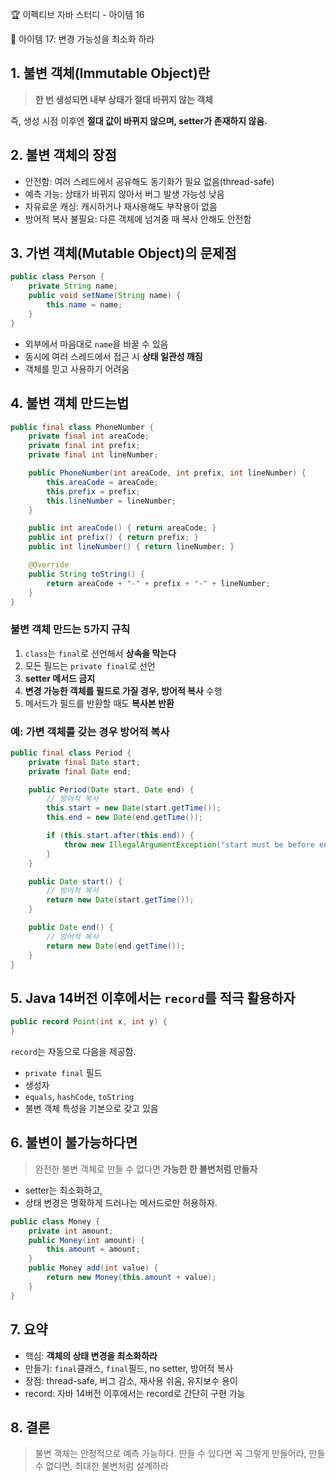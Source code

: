 :trophy: 이펙티브 자바 스터디 - 아이템 16

:book: 아이템 17: 변경 가능성을 최소화 하라

## 1. 불변 객체(Immutable Object)란

> **한 번 생성되면 내부 상태가 절대 바뀌지 않는 객체**

즉, 생성 시점 이후엔 **절대 값이 바뀌지 않으며, setter가 존재하지 않음.**


## 2. 불변 객체의 장점

- 안전함: 여러 스레드에서 공유해도 동기화가 필요 없음(thread-safe)
- 예측 가능: 상태가 바뀌지 않아서 버그 발생 가능성 낮음
- 자유료운 캐싱: 캐시하거나 재사용해도 부작용이 없음
- 방어적 복사 불필요: 다른 객체에 넘겨줄 때 복사 안해도 안전함

## 3. 가변 객체(Mutable Object)의 문제점

```java
public class Person {
    private String name;
    public void setName(String name) {
        this.name = name;
    }
}
```

- 외부에서 마음대로 `name`을 바꿀 수 있음
- 동시에 여러 스레드에서 접근 시 **상태 일관성 깨짐**
- 객체를 믿고 사용하기 어려움

## 4. 불변 객체 만드는법

```java
public final class PhoneNumber {
    private final int areaCode;
    private final int prefix;
    private final int lineNumber;

    public PhoneNumber(int areaCode, int prefix, int lineNumber) {
        this.areaCode = areaCode;
        this.prefix = prefix;
        this.lineNumber = lineNumber;
    }

    public int areaCode() { return areaCode; }
    public int prefix() { return prefix; }
    public int lineNumber() { return lineNumber; }

    @Override
    public String toString() {
        return areaCode + "-" + prefix + "-" + lineNumber;
    }
}
```

### 불변 객체 만드는 5가지 규칙

1. `class`는 `final`로 선언해서 **상속을 막는다**
2. 모든 필드는 `private final`로 선언
3. **setter 메서드 금지**
4. **변경 가능한 객체를 필드로 가질 경우, 방어적 복사** 수행
5. 메서드가 필드를 반환할 때도 **복사본 반환**

### 예: 가변 객체를 갖는 경우 방어적 복사

```java
public final class Period {
    private final Date start;
    private final Date end;

    public Period(Date start, Date end) {
        // 방어적 복사
        this.start = new Date(start.getTime());
        this.end = new Date(end.getTime());

        if (this.start.after(this.end)) {
            throw new IllegalArgumentException("start must be before end");
        }
    }

    public Date start() {
        // 방어적 복사
        return new Date(start.getTime());
    }

    public Date end() {
        // 방어적 복사
        return new Date(end.getTime());
    }
}
```

## 5. Java 14버전 이후에서는 `record`를 적극 활용하자

```java
public record Point(int x, int y) {
}
```

`record`는 자동으로 다음을 제공함.

- `private final` 필드
- 생성자
- `equals`, `hashCode`, `toString`
- 불변 객체 특성을 기본으로 갖고 있음


## 6. 불변이 불가능하다면

> 완전한 불변 객체로 만들 수 없다면 **가능한 한 불변처럼 만들자**

- setter는 최소화하고,
- 상태 변경은 명확하게 드러나는 메서드로만 허용하자.

```java
public class Money {
    private int amount;
    public Money(int amount) {
        this.amount = amount;
    }
    public Money add(int value) {
        return new Money(this.amount + value);
    }
}
```

## 7. 요약

- 핵심: **객체의 상태 변경을 최소화하라**
- 만들기: `final`클래스, `final`필드, no setter, 방어적 복사
- 장점: thread-safe, 버그 감소, 재사용 쉬움, 유지보수 용이
- record: 자바 14버전 이후에서는 record로 간단히 구현 가능 


## 8. 결론

> 불변 객체는 안정적으로 예측 가능하다. 만들 수 있다면 꼭 그렇게 만들어라, 만들 수 없다면, 최대한 불변처럼 설계하라